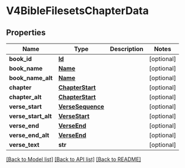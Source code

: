 # V4BibleFilesetsChapterData

## Properties
Name | Type | Description | Notes
------------ | ------------- | ------------- | -------------
**book_id** | [**Id**](Id.md) |  | [optional] 
**book_name** | [**Name**](Name.md) |  | [optional] 
**book_name_alt** | [**Name**](Name.md) |  | [optional] 
**chapter** | [**ChapterStart**](ChapterStart.md) |  | [optional] 
**chapter_alt** | [**ChapterStart**](ChapterStart.md) |  | [optional] 
**verse_start** | [**VerseSequence**](VerseSequence.md) |  | [optional] 
**verse_start_alt** | [**VerseStart**](VerseStart.md) |  | [optional] 
**verse_end** | [**VerseEnd**](VerseEnd.md) |  | [optional] 
**verse_end_alt** | [**VerseEnd**](VerseEnd.md) |  | [optional] 
**verse_text** | **str** |  | [optional] 

[[Back to Model list]](../README.md#documentation-for-models) [[Back to API list]](../README.md#documentation-for-api-endpoints) [[Back to README]](../README.md)



